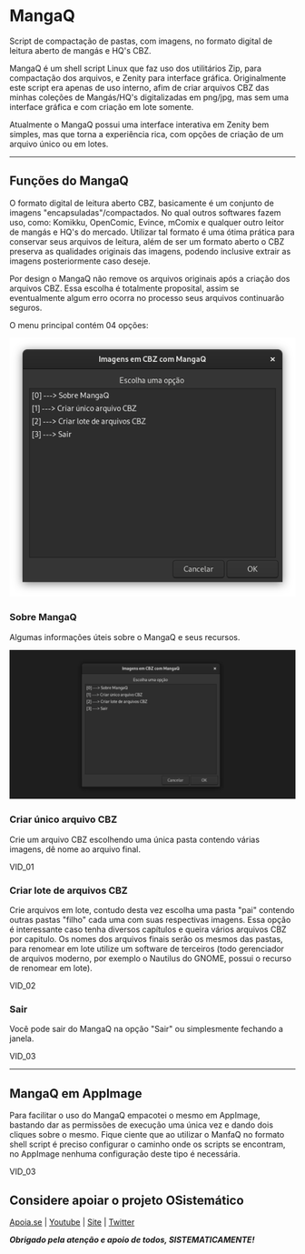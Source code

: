 # MangaQ
Script de compactação de pastas, com imagens, no formato digital de leitura aberto de mangás e HQ's CBZ.


MangaQ é um shell script Linux que faz uso dos utilitários Zip, para compactação dos arquivos, e Zenity para interface gráfica.
Originalmente este script era apenas de uso interno, afim de criar arquivos CBZ das minhas coleções de Mangás/HQ's digitalizadas em png/jpg, mas sem uma interface gráfica e com criação em lote somente.

Atualmente o MangaQ possui uma interface interativa em Zenity bem simples, mas que torna a experiência rica, com opções de criação de um arquivo único ou em lotes.

***

## Funções do MangaQ
O formato digital de leitura aberto CBZ, basicamente é um conjunto de imagens "encapsuladas"/compactados. No qual outros softwares fazem uso, como: Komikku, OpenComic, Evince, mComix e qualquer outro leitor de mangás e HQ's do mercado. Utilizar tal formato é uma ótima prática para conservar seus arquivos de leitura, além de ser um formato aberto o CBZ preserva as qualidades originais das imagens, podendo inclusive extrair as imagens posteriormente caso deseje.

Por design o MangaQ não remove os arquivos originais após a criação dos arquivos CBZ. Essa escolha é totalmente proposital, assim se eventualmente algum erro ocorra no processo seus arquivos continuarão seguros.

O menu principal contém 04 opções:

![Imagem do menu principal](https://github.com/henriquead7/MangaQ/blob/main/mangaq_imagens/IMG_01.png)

### Sobre MangaQ
Algumas informações úteis sobre o MangaQ e seus recursos.

![Gif opção sobre](https://github.com/henriquead7/MangaQ/blob/main/mangaq_imagens/VID_00.gif)

### Criar único arquivo CBZ
Crie um arquivo CBZ escolhendo uma única pasta contendo várias imagens, dê nome ao arquivo final.

VID_01

### Criar lote de arquivos CBZ
Crie arquivos em lote, contudo desta vez escolha uma pasta "pai" contendo outras pastas "filho" cada uma com suas respectivas imagens. Essa opção é interessante caso tenha diversos capítulos e queira vários arquivos CBZ por capitulo. Os nomes dos arquivos finais serão os mesmos das pastas, para renomear em lote utilize um software de terceiros (todo gerenciador de arquivos moderno, por exemplo o Nautilus do GNOME, possui o recurso de renomear em lote).

VID_02

### Sair
Você pode sair do MangaQ na opção "Sair" ou simplesmente fechando a janela.

VID_03

***

## MangaQ em AppImage
Para facilitar o uso do MangaQ empacotei o mesmo em AppImage, bastando dar as permissões de execução uma única vez e dando dois cliques sobre o mesmo. Fique ciente que ao utilizar o ManfaQ no formato shell script é preciso configurar o caminho onde os scripts se encontram, no AppImage nenhuma configuração deste tipo é necessária.

VID_03

## Considere apoiar o projeto OSistemático

[Apoia.se](https://apoia.se/osistematico) |
[Youtube](https://www.youtube.com/OSistematico) |
[Site](http://www.osistematico.com.br/) |
[Twitter](https://twitter.com/henriquead7)

***Obrigado pela atenção e apoio de todos, SISTEMATICAMENTE!***
